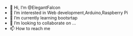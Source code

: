 - 👋 Hi, I’m @ElegantFalcon
- 👀 I’m interested in Web development,Arduino,Raspberry Pi
- 🌱 I’m currently learning bootsrtap
- 💞️ I’m looking to collaborate on ...
- 📫 How to reach me 

<!---
ElegantFalcon/ElegantFalcon is a ✨ special ✨ repository because its `README.md` (this file) appears on your GitHub profile.
You can click the Preview link to take a look at your changes.
--->
